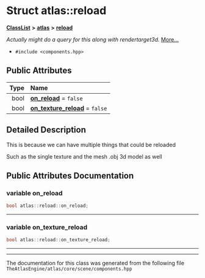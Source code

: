

# Struct atlas::reload



[**ClassList**](annotated.md) **>** [**atlas**](namespaceatlas.md) **>** [**reload**](structatlas_1_1reload.md)



_Actually might do a query for this along with rendertarget3d._ [More...](#detailed-description)

* `#include <components.hpp>`





















## Public Attributes

| Type | Name |
| ---: | :--- |
|  bool | [**on\_reload**](#variable-on_reload)   = `false`<br> |
|  bool | [**on\_texture\_reload**](#variable-on_texture_reload)   = `false`<br> |












































## Detailed Description


This is because we can have multiple things that could be reloaded


Such as the single texture and the mesh .obj 3d model as well 


    
## Public Attributes Documentation




### variable on\_reload 

```C++
bool atlas::reload::on_reload;
```




<hr>



### variable on\_texture\_reload 

```C++
bool atlas::reload::on_texture_reload;
```




<hr>

------------------------------
The documentation for this class was generated from the following file `TheAtlasEngine/atlas/core/scene/components.hpp`

